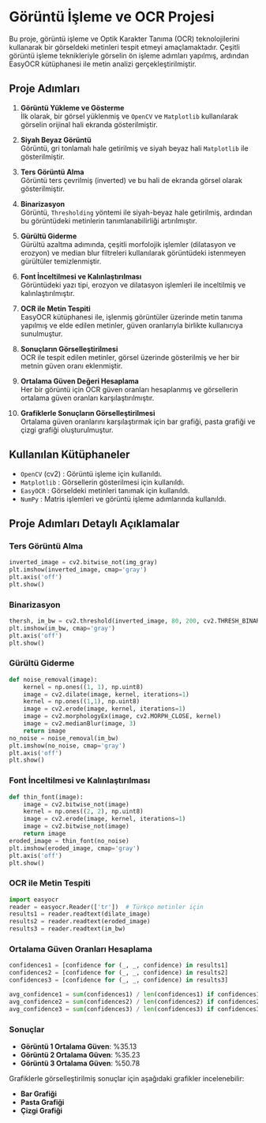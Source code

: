 # Görüntü İşleme ve OCR Projesi

Bu proje, görüntü işleme ve Optik Karakter Tanıma (OCR) teknolojilerini kullanarak bir görseldeki metinleri tespit etmeyi amaçlamaktadır. Çeşitli görüntü işleme teknikleriyle görselin ön işleme adımları yapılmış, ardından EasyOCR kütüphanesi ile metin analizi gerçekleştirilmiştir.

## Proje Adımları

1. **Görüntü Yükleme ve Gösterme**  
   İlk olarak, bir görsel yüklenmiş ve `OpenCV` ve `Matplotlib` kullanılarak görselin orijinal hali ekranda gösterilmiştir.

2. **Siyah Beyaz Görüntü**  
   Görüntü, gri tonlamalı hale getirilmiş ve siyah beyaz hali `Matplotlib` ile gösterilmiştir.

3. **Ters Görüntü Alma**  
   Görüntü ters çevrilmiş (inverted) ve bu hali de ekranda görsel olarak gösterilmiştir.

4. **Binarizasyon**  
   Görüntü, `Thresholding` yöntemi ile siyah-beyaz hale getirilmiş, ardından bu görüntüdeki metinlerin tanımlanabilirliği artırılmıştır.

5. **Gürültü Giderme**  
   Gürültü azaltma adımında, çeşitli morfolojik işlemler (dilatasyon ve erozyon) ve median blur filtreleri kullanılarak görüntüdeki istenmeyen gürültüler temizlenmiştir.

6. **Font İnceltilmesi ve Kalınlaştırılması**  
   Görüntüdeki yazı tipi, erozyon ve dilatasyon işlemleri ile inceltilmiş ve kalınlaştırılmıştır.

7. **OCR ile Metin Tespiti**  
   EasyOCR kütüphanesi ile, işlenmiş görüntüler üzerinde metin tanıma yapılmış ve elde edilen metinler, güven oranlarıyla birlikte kullanıcıya sunulmuştur.

8. **Sonuçların Görselleştirilmesi**  
   OCR ile tespit edilen metinler, görsel üzerinde gösterilmiş ve her bir metnin güven oranı eklenmiştir.

9. **Ortalama Güven Değeri Hesaplama**  
   Her bir görüntü için OCR güven oranları hesaplanmış ve görsellerin ortalama güven oranları karşılaştırılmıştır.

10. **Grafiklerle Sonuçların Görselleştirilmesi**  
    Ortalama güven oranlarını karşılaştırmak için bar grafiği, pasta grafiği ve çizgi grafiği oluşturulmuştur.

## Kullanılan Kütüphaneler

- `OpenCV` (cv2) : Görüntü işleme için kullanıldı.
- `Matplotlib` : Görsellerin gösterilmesi için kullanıldı.
- `EasyOCR` : Görseldeki metinleri tanımak için kullanıldı.
- `NumPy` : Matris işlemleri ve görüntü işleme adımlarında kullanıldı.

## Proje Adımları Detaylı Açıklamalar

### Ters Görüntü Alma
```python
inverted_image = cv2.bitwise_not(img_gray)
plt.imshow(inverted_image, cmap='gray')
plt.axis('off')
plt.show()
```
### Binarizasyon
```python
thersh, im_bw = cv2.threshold(inverted_image, 80, 200, cv2.THRESH_BINARY)
plt.imshow(im_bw, cmap='gray')
plt.axis('off')
plt.show()
```
### Gürültü Giderme
```python
def noise_removal(image):
    kernel = np.ones((1, 1), np.uint8)
    image = cv2.dilate(image, kernel, iterations=1)
    kernel = np.ones((1,1), np.uint8)
    image = cv2.erode(image, kernel, iterations=1)
    image = cv2.morphologyEx(image, cv2.MORPH_CLOSE, kernel)
    image = cv2.medianBlur(image, 3)
    return image
no_noise = noise_removal(im_bw)
plt.imshow(no_noise, cmap='gray')
plt.axis('off')
plt.show()
```

### Font İnceltilmesi ve Kalınlaştırılması
```python
def thin_font(image):
    image = cv2.bitwise_not(image)
    kernel = np.ones((2, 2), np.uint8)
    image = cv2.erode(image, kernel, iterations=1)
    image = cv2.bitwise_not(image)
    return image
eroded_image = thin_font(no_noise)
plt.imshow(eroded_image, cmap='gray')
plt.axis('off')
plt.show()
```
### OCR ile Metin Tespiti
```python
import easyocr
reader = easyocr.Reader(['tr'])  # Türkçe metinler için
results1 = reader.readtext(dilate_image)
results2 = reader.readtext(eroded_image)
results3 = reader.readtext(im_bw)
```
### Ortalama Güven Oranları Hesaplama
```python
confidences1 = [confidence for (_, _, confidence) in results1]
confidences2 = [confidence for (_, _, confidence) in results2]
confidences3 = [confidence for (_, _, confidence) in results3]

avg_confidence1 = sum(confidences1) / len(confidences1) if confidences1 else 0
avg_confidence2 = sum(confidences2) / len(confidences2) if confidences2 else 0
avg_confidence3 = sum(confidences3) / len(confidences3) if confidences3 else 0
```
### Sonuçlar

- **Görüntü 1 Ortalama Güven**: %35.13
- **Görüntü 2 Ortalama Güven**: %35.23
- **Görüntü 3 Ortalama Güven**: %50.78

Grafiklerle görselleştirilmiş sonuçlar için aşağıdaki grafikler incelenebilir:

- **Bar Grafiği**
- **Pasta Grafiği**
- **Çizgi Grafiği**

